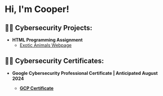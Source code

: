 <h1>Hi, I'm Cooper! <br/></h1>

<h2>👨‍💻 Cybersecurity Projects:</h2>

- <b>HTML Programming Assignment</b>
  - [Exotic Animals Webpage](https://github.com/ctr-21/HTML-Webpage/tree/main)

<h2>👨‍💻 Cybersecurity Certificates:</h2>

- <b>Google Cybersecurity Professional Certificate | Anticipated August 2024
  - [GCP Certificate](https://github.com/ctr-21/Professional-Certificates)
